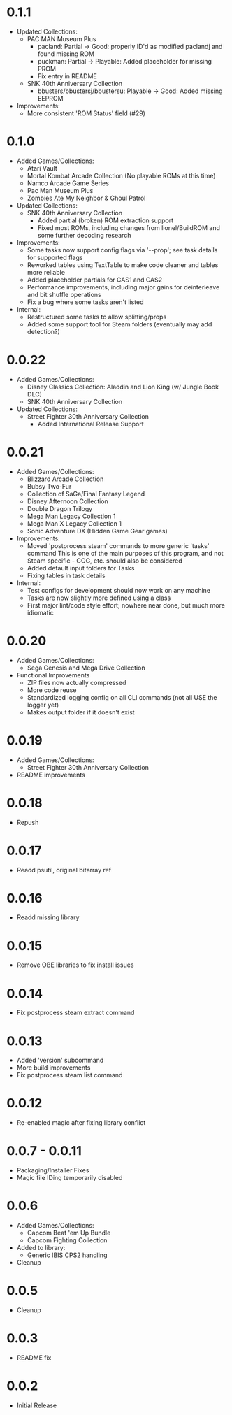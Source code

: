 # 0.1.1
- Updated Collections:
  - PAC MAN Museum Plus
    - pacland: Partial -> Good: properly ID'd as modified paclandj and found missing ROM
    - puckman: Partial -> Playable: Added placeholder for missing PROM
    - Fix entry in README
  - SNK 40th Anniversary Collection
    - bbusters/bbustersj/bbustersu: Playable -> Good: Added missing EEPROM
- Improvements:
  - More consistent 'ROM Status' field (#29)

# 0.1.0
- Added Games/Collections:
  - Atari Vault
  - Mortal Kombat Arcade Collection (No playable ROMs at this time)
  - Namco Arcade Game Series
  - Pac Man Museum Plus
  - Zombies Ate My Neighbor & Ghoul Patrol
- Updated Collections:
  - SNK 40th Anniversary Collection
    - Added partial (broken) ROM extraction support
    - Fixed most ROMs, including changes from lionel/BuildROM and some further decoding research
- Improvements:
  - Some tasks now support config flags via '--prop'; see task details for supported flags
  - Reworked tables using TextTable to make code cleaner and tables more reliable
  - Added placeholder partials for CAS1 and CAS2
  - Performance improvements, including major gains for deinterleave and bit shuffle operations
  - Fix a bug where some tasks aren't listed
- Internal:
  - Restructured some tasks to allow splitting/props
  - Added some support tool for Steam folders (eventually may add detection?)
  
# 0.0.22
- Added Games/Collections:
  - Disney Classics Collection: Aladdin and Lion King (w/ Jungle Book DLC)
  - SNK 40th Anniversary Collection
- Updated Collections:
  - Street Fighter 30th Anniversary Collection
    - Added International Release Support

# 0.0.21
- Added Games/Collections:
  - Blizzard Arcade Collection
  - Bubsy Two-Fur
  - Collection of SaGa/Final Fantasy Legend
  - Disney Afternoon Collection
  - Double Dragon Trilogy
  - Mega Man Legacy Collection 1
  - Mega Man X Legacy Collection 1
  - Sonic Adventure DX (Hidden Game Gear games)
- Improvements:
  - Moved 'postprocess steam' commands to more generic 'tasks' command
    This is one of the main purposes of this program, and not Steam specific - GOG, etc. should also be considered
  - Added default input folders for Tasks
  - Fixing tables in task details
- Internal:
  - Test configs for development should now work on any machine
  - Tasks are now slightly more defined using a class
  - First major lint/code style effort; nowhere near done, but much more idiomatic
  
# 0.0.20
- Added Games/Collections:
  - Sega Genesis and Mega Drive Collection
- Functional Improvements
  - ZIP files now actually compressed
  - More code reuse
  - Standardized logging config on all CLI commands (not all USE the logger yet)
  - Makes output folder if it doesn't exist

# 0.0.19
- Added Games/Collections:
  - Street Fighter 30th Anniversary Collection
- README improvements

# 0.0.18
- Repush

# 0.0.17
- Readd psutil, original bitarray ref

# 0.0.16
- Readd missing library

# 0.0.15
- Remove OBE libraries to fix install issues

# 0.0.14
- Fix postprocess steam extract command

# 0.0.13
- Added 'version' subcommand
- More build improvements
- Fix postprocess steam list command

# 0.0.12
- Re-enabled magic after fixing library conflict

# 0.0.7 - 0.0.11
- Packaging/Installer Fixes
- Magic file IDing temporarily disabled

# 0.0.6
- Added Games/Collections:
  - Capcom Beat 'em Up Bundle
  - Capcom Fighting Collection
- Added to library:
  - Generic IBIS CPS2 handling
- Cleanup

# 0.0.5
- Cleanup

# 0.0.3
- README fix

# 0.0.2
- Initial Release